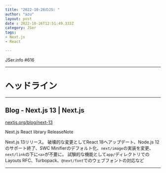 ```yaml
---
title: "2022-10-26のJS: "
author: "azu"
layout: post
date : 2022-10-26T12:51:49.333Z
category: JSer
tags:
- Next.js
- React

---
```


JSer.info #616

----

<h1 class="site-genre">ヘッドライン</h1>

----

## Blog - Next.js 13 | Next.js
[nextjs.org/blog/next-13](https://nextjs.org/blog/next-13 "Blog - Next.js 13 | Next.js")
<p class="jser-tags jser-tag-icon"><span class="jser-tag">Next.js</span> <span class="jser-tag">React</span> <span class="jser-tag">library</span> <span class="jser-tag">ReleaseNote</span></p>

Next.js 13リリース。
破壊的な変更としてReact 18へアップデート、Node.js 12のサポート終了、SWC Minifierのデフォルト化、`next/image`の実装を変更、`next/link`の下に`<a>`が不要に。
試験的な機能として`app/`ディレクトリでのLayouts RFC、Turbopack、`@next/font`でのウェブフォントの対応など


----
